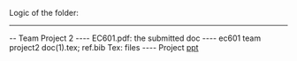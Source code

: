 Logic of the folder:

--------------------
-- Team Project 2
---- EC601.pdf: the submitted doc
---- ec601 team project2 doc(1).tex; ref.bib Tex: files
---- Project [ppt](https://docs.google.com/presentation/d/13xR0ghAwUzZe-reAwDqpHaWNA0fC1F2LMKm4d8ly9mA/edit?pli=1#slide=id.p1)
